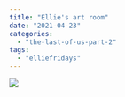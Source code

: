 ```yaml
---
title: "Ellie's art room"
date: "2021-04-23"
categories: 
  - "the-last-of-us-part-2"
tags: 
  - "elliefridays"
---
```


[![](images/Ellies-art-room-scaled.jpg)](https://davidpeach.me/wp-content/uploads/2022/05/Ellies-art-room-scaled.jpg)
